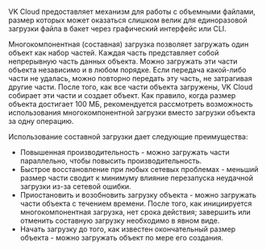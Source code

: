 VK Cloud предоставляет механизм для работы с объемными файлами, размер которых может оказаться слишком велик для единоразовой загрузки файла в бакет через графический интерфейс или CLI.

Многокомпонентная (составная) загрузка позволяет загружать один объект как набор частей. Каждая часть представляет собой непрерывную часть данных объекта. Можно загружать эти части объекта независимо и в любом порядке. Если передача какой-либо части не удалась, можно повторно передать эту часть, не затрагивая другие части. После того, как все части объекта загружены, VK Cloud собирает эти части и создает объект. Как правило, когда размер объекта достигает 100 МБ, рекомендуется рассмотреть возможность использования многокомпонентной загрузки вместо загрузки объекта за одну операцию.

Использование составной загрузки дает следующие преимущества:

- Повышенная производительность - можно загружать части параллельно, чтобы повысить производительность.
- Быстрое восстановление при любых сетевых проблемах - меньший размер части сводит к минимуму влияние перезапуска неудачной загрузки из-за сетевой ошибки.
- Приостановить и возобновить загрузку объекта - можно загружать части объекта с течением времени. После того, как инициируется многокомпонентная загрузка, нет срока действия; завершить или отменить составную загрузку необходимо в явном виде.
- Начать загрузку до того, как известен окончательный размер объекта - можно загружать объект по мере его создания.
